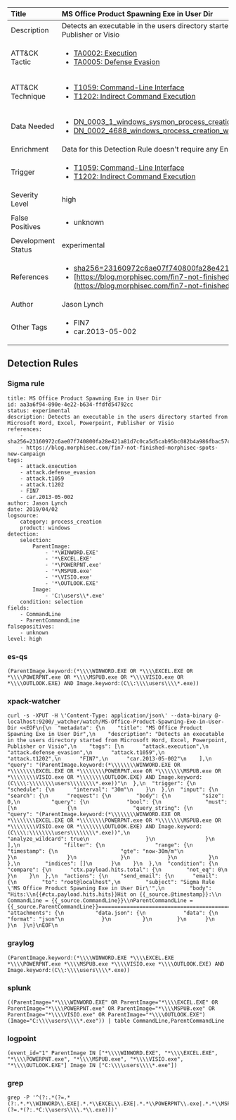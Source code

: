 | Title                | MS Office Product Spawning Exe in User Dir                                                                                                                                                 |
|:---------------------|:------------------------------------------------------------------------------------------------------------------------------------------------------------|
| Description          | Detects an executable in the users directory started from Microsoft Word, Excel, Powerpoint, Publisher or Visio                                                                                                                                           |
| ATT&amp;CK Tactic    |  <ul><li>[TA0002: Execution](https://attack.mitre.org/tactics/TA0002)</li><li>[TA0005: Defense Evasion](https://attack.mitre.org/tactics/TA0005)</li></ul>  |
| ATT&amp;CK Technique | <ul><li>[T1059: Command-Line Interface](https://attack.mitre.org/techniques/T1059)</li><li>[T1202: Indirect Command Execution](https://attack.mitre.org/techniques/T1202)</li></ul>  |
| Data Needed          | <ul><li>[DN_0003_1_windows_sysmon_process_creation](../Data_Needed/DN_0003_1_windows_sysmon_process_creation.md)</li><li>[DN_0002_4688_windows_process_creation_with_commandline](../Data_Needed/DN_0002_4688_windows_process_creation_with_commandline.md)</li></ul>  |
| Enrichment           |  Data for this Detection Rule doesn't require any Enrichments.  |
| Trigger              | <ul><li>[T1059: Command-Line Interface](../Triggers/T1059.md)</li><li>[T1202: Indirect Command Execution](../Triggers/T1202.md)</li></ul>  |
| Severity Level       | high |
| False Positives      | <ul><li>unknown</li></ul>  |
| Development Status   | experimental |
| References           | <ul><li>[sha256=23160972c6ae07f740800fa28e421a81d7c0ca5d5cab95bc082b4a986fbac57c](sha256=23160972c6ae07f740800fa28e421a81d7c0ca5d5cab95bc082b4a986fbac57c)</li><li>[https://blog.morphisec.com/fin7-not-finished-morphisec-spots-new-campaign](https://blog.morphisec.com/fin7-not-finished-morphisec-spots-new-campaign)</li></ul>  |
| Author               | Jason Lynch |
| Other Tags           | <ul><li>FIN7</li><li>car.2013-05-002</li></ul> | 

## Detection Rules

### Sigma rule

```
title: MS Office Product Spawning Exe in User Dir
id: aa3a6f94-890e-4e22-b634-ffdfd54792cc
status: experimental
description: Detects an executable in the users directory started from Microsoft Word, Excel, Powerpoint, Publisher or Visio
references:
    - sha256=23160972c6ae07f740800fa28e421a81d7c0ca5d5cab95bc082b4a986fbac57c
    - https://blog.morphisec.com/fin7-not-finished-morphisec-spots-new-campaign
tags:
    - attack.execution
    - attack.defense_evasion
    - attack.t1059
    - attack.t1202
    - FIN7
    - car.2013-05-002
author: Jason Lynch 
date: 2019/04/02
logsource:
    category: process_creation
    product: windows
detection:
    selection:
        ParentImage:
            - '*\WINWORD.EXE'
            - '*\EXCEL.EXE'
            - '*\POWERPNT.exe'
            - '*\MSPUB.exe'
            - '*\VISIO.exe'
            - '*\OUTLOOK.EXE'
        Image:
            - 'C:\users\\*.exe'
    condition: selection
fields:
    - CommandLine
    - ParentCommandLine
falsepositives:
    - unknown
level: high

```





### es-qs
    
```
(ParentImage.keyword:(*\\\\WINWORD.EXE OR *\\\\EXCEL.EXE OR *\\\\POWERPNT.exe OR *\\\\MSPUB.exe OR *\\\\VISIO.exe OR *\\\\OUTLOOK.EXE) AND Image.keyword:(C\\:\\\\users\\\\*.exe))
```


### xpack-watcher
    
```
curl -s -XPUT -H \'Content-Type: application/json\' --data-binary @- localhost:9200/_watcher/watch/MS-Office-Product-Spawning-Exe-in-User-Dir <<EOF\n{\n  "metadata": {\n    "title": "MS Office Product Spawning Exe in User Dir",\n    "description": "Detects an executable in the users directory started from Microsoft Word, Excel, Powerpoint, Publisher or Visio",\n    "tags": [\n      "attack.execution",\n      "attack.defense_evasion",\n      "attack.t1059",\n      "attack.t1202",\n      "FIN7",\n      "car.2013-05-002"\n    ],\n    "query": "(ParentImage.keyword:(*\\\\\\\\WINWORD.EXE OR *\\\\\\\\EXCEL.EXE OR *\\\\\\\\POWERPNT.exe OR *\\\\\\\\MSPUB.exe OR *\\\\\\\\VISIO.exe OR *\\\\\\\\OUTLOOK.EXE) AND Image.keyword:(C\\\\:\\\\\\\\users\\\\\\\\*.exe))"\n  },\n  "trigger": {\n    "schedule": {\n      "interval": "30m"\n    }\n  },\n  "input": {\n    "search": {\n      "request": {\n        "body": {\n          "size": 0,\n          "query": {\n            "bool": {\n              "must": [\n                {\n                  "query_string": {\n                    "query": "(ParentImage.keyword:(*\\\\\\\\WINWORD.EXE OR *\\\\\\\\EXCEL.EXE OR *\\\\\\\\POWERPNT.exe OR *\\\\\\\\MSPUB.exe OR *\\\\\\\\VISIO.exe OR *\\\\\\\\OUTLOOK.EXE) AND Image.keyword:(C\\\\:\\\\\\\\users\\\\\\\\*.exe))",\n                    "analyze_wildcard": true\n                  }\n                }\n              ],\n              "filter": {\n                "range": {\n                  "timestamp": {\n                    "gte": "now-30m/m"\n                  }\n                }\n              }\n            }\n          }\n        },\n        "indices": []\n      }\n    }\n  },\n  "condition": {\n    "compare": {\n      "ctx.payload.hits.total": {\n        "not_eq": 0\n      }\n    }\n  },\n  "actions": {\n    "send_email": {\n      "email": {\n        "to": "root@localhost",\n        "subject": "Sigma Rule \'MS Office Product Spawning Exe in User Dir\'",\n        "body": "Hits:\\n{{#ctx.payload.hits.hits}}Hit on {{_source.@timestamp}}:\\n      CommandLine = {{_source.CommandLine}}\\nParentCommandLine = {{_source.ParentCommandLine}}================================================================================\\n{{/ctx.payload.hits.hits}}",\n        "attachments": {\n          "data.json": {\n            "data": {\n              "format": "json"\n            }\n          }\n        }\n      }\n    }\n  }\n}\nEOF\n
```


### graylog
    
```
(ParentImage.keyword:(*\\\\WINWORD.EXE *\\\\EXCEL.EXE *\\\\POWERPNT.exe *\\\\MSPUB.exe *\\\\VISIO.exe *\\\\OUTLOOK.EXE) AND Image.keyword:(C\\:\\\\users\\\\*.exe))
```


### splunk
    
```
((ParentImage="*\\\\WINWORD.EXE" OR ParentImage="*\\\\EXCEL.EXE" OR ParentImage="*\\\\POWERPNT.exe" OR ParentImage="*\\\\MSPUB.exe" OR ParentImage="*\\\\VISIO.exe" OR ParentImage="*\\\\OUTLOOK.EXE") (Image="C:\\\\users\\\\*.exe")) | table CommandLine,ParentCommandLine
```


### logpoint
    
```
(event_id="1" ParentImage IN ["*\\\\WINWORD.EXE", "*\\\\EXCEL.EXE", "*\\\\POWERPNT.exe", "*\\\\MSPUB.exe", "*\\\\VISIO.exe", "*\\\\OUTLOOK.EXE"] Image IN ["C:\\\\users\\\\*.exe"])
```


### grep
    
```
grep -P '^(?:.*(?=.*(?:.*.*\\WINWORD\\.EXE|.*.*\\EXCEL\\.EXE|.*.*\\POWERPNT\\.exe|.*.*\\MSPUB\\.exe|.*.*\\VISIO\\.exe|.*.*\\OUTLOOK\\.EXE))(?=.*(?:.*C:\\users\\\\.*\\.exe)))'
```




